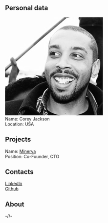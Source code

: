 ## Personal data
![ photo](photo/corey_jackson.jpg)  
Name: Corey Jackson   
Location: USA
## Projects 
Name: [Minerva](../projects/minerva.md)  
Position: Co-Founder, CTO 
## Contacts
[LinkedIn](https://www.linkedin.com/in/corey-jackson-76b33521/)  
[Github](https://github.com/netr?tab=stars)  
## About
-//-

